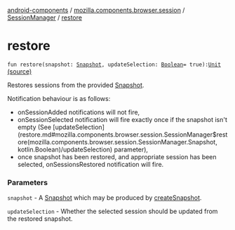 [android-components](../../index.md) / [mozilla.components.browser.session](../index.md) / [SessionManager](index.md) / [restore](./restore.md)

# restore

`fun restore(snapshot: `[`Snapshot`](-snapshot/index.md)`, updateSelection: `[`Boolean`](https://kotlinlang.org/api/latest/jvm/stdlib/kotlin/-boolean/index.html)` = true): `[`Unit`](https://kotlinlang.org/api/latest/jvm/stdlib/kotlin/-unit/index.html) [(source)](https://github.com/mozilla-mobile/android-components/blob/master/components/browser/session/src/main/java/mozilla/components/browser/session/SessionManager.kt#L184)

Restores sessions from the provided [Snapshot](-snapshot/index.md).

Notification behaviour is as follows:

* onSessionAdded notifications will not fire,
* onSessionSelected notification will fire exactly once if the snapshot isn't empty (See [updateSelection](restore.md#mozilla.components.browser.session.SessionManager$restore(mozilla.components.browser.session.SessionManager.Snapshot, kotlin.Boolean)/updateSelection)
parameter),
* once snapshot has been restored, and appropriate session has been selected, onSessionsRestored
notification will fire.

### Parameters

`snapshot` - A [Snapshot](-snapshot/index.md) which may be produced by [createSnapshot](#).

`updateSelection` - Whether the selected session should be updated from the restored snapshot.